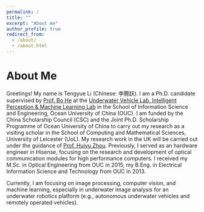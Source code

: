 ```yaml
---
permalink: /
title: ""
excerpt: "About me"
author_profile: true
redirect_from: 
  - /about/
  - /about.html
---
```


About Me
======
Greetings! My name is Tengyue Li (Chinese: 李腾跃). I am a Ph.D. candidate supervised by [Prof. Bo He](http://it.ouc.edu.cn/2019/0529/c16095a248941/page.htm) at the [Underwater Vehicle Lab, Intelligent Perception & Machine Learning Lab](http://www.ouc-uvl.org/) in the School of Information Science and Engineering, Ocean University of China (OUC). I am funded by the China Scholarship Council (CSC) and the Joint Ph.D. Scholarship Programme of Ocean University of China to carry out my research as a visiting scholar in the School of Computing and Mathematical Sciences, University of Leicester (UoL). My research work in the UK will be carried out under the guidance of [Prof. Huiyu Zhou](https://www2.le.ac.uk/departments/informatics/people/huiyu-zhou). Previously, I served as an hardware engineer in Hisense, focusing on the research and development of optical communication modules for high performance computers. I received my M.Sc. in Optical Engineering from OUC in 2015, my B.Eng. in Electrical Information Science and Technology from OUC in 2013. 

Currently, I am focusing on image processing, computer vision, and machine learning, especially in underwater image analysis for an underwater robotics platform (e.g., autonomous underwater vehicles and remotely operated vehicles).

